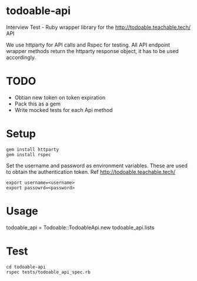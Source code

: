 # todoable-api
Interview Test - Ruby wrapper library for the http://todoable.teachable.tech/ API

We use httparty for API calls and Rspec for testing. All API endpoint wrapper methods return the httparty response object, it has to be used accordingly.

# TODO
* Obtian new token on token expiration 
* Pack this as a gem
* Write mocked tests for each Api method

# Setup 

```
gem install httparty
gem install rspec
```

Set the username and password as environment variables. These are used to obtain the authentication token. Ref http://todoable.teachable.tech/
``` 
export username=<username>
export passowrd=<password> 
```
  
# Usage
todoable_api = Todoable::TodoableApi.new
todoable_api.lists

# Test
```
cd todoable-api
rspec tests/todoable_api_spec.rb
```
